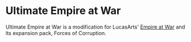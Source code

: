 # Ultimate Empire at War
Ultimate Empire at War is a modification for LucasArts' [Empire at War](http://store.steampowered.com/app/32470/) and its expansion pack, Forces of Corruption.
